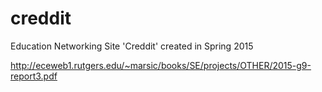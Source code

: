 # creddit
Education Networking Site 'Creddit' created in Spring 2015 

http://eceweb1.rutgers.edu/~marsic/books/SE/projects/OTHER/2015-g9-report3.pdf
